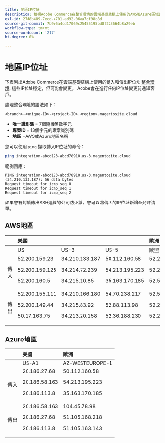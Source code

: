 ```yaml
---
title: 地區IP位址
description: 檢視Adobe Commerce在整合環境的雲端基礎結構上使用的AWS和Azure區域的IP位址清單。
exl-id: 27d8b489-7ecd-4701-ad92-06aa7cf98c8d
source-git-commit: 7b9c6a4cd17069c25455195bd8f273664b8a29eb
workflow-type: tm+mt
source-wordcount: '217'
ht-degree: 0%

---
```


# 地區IP位址

下表列出Adobe Commerce在雲端基礎結構上使用的傳入和傳出IP位址 [整合環境](../architecture/pro-architecture.md#integration-environment). 這些IP位址穩定，但可能會變更。 Adobe會在進行任何IP位址變更前通知客戶。

處理整合環境的語法如下：

```text
<branch>-<unique-ID>-<project-ID>.<region>.magentosite.cloud
```

- **唯一識別碼** = 7個隨機英數字元
- **專案ID** = 13個字元的專案識別碼
- **地區** =AWS或Azure地區名稱

您可以使用 `ping` 擷取傳入IP位址的命令：

```bash
ping integration-abcd123-abcd78910.us-3.magentosite.cloud
```

範例回應：

```console
PING integration-abcd123-abcd78910.us-3.magentosite.cloud (34.210.133.187): 56 data bytes
Request timeout for icmp_seq 0
Request timeout for icmp_seq 1
Request timeout for icmp_seq 2
```

如果您有封鎖傳出SSH連線的公司防火牆，您可以將傳入的IP位址新增至允許清單。

## AWS地區

|     | 美國 |       |      | 歐洲 |      |      |      | 亞太地區 |
| --- | :------------ | :---- | :--- | :----- | :--- | :--- | :--- | :----------- |
|     | US | US-3 | US-5 | 歐盟 | EU-3 | EU-5 | EU-6 | AP-3 |
| 傳入 | <!--US-->52.200.159.23<p>52.200.159.125<p>52.200.160.5 | <!--US-3-->34.210.133.187<p>34.214.72.239<p>34.215.10.85 | <!--US-5-->50.112.160.58<p>54.213.195.223<p>35.163.170.185 | <!--EU-->52.209.44.44<p>52.209.23.96<p>52.51.117.101 | <!--EU-3-->34.240.75.192<p>34.251.110.37<p>52.19.113.35 | <!--EU-5-->35.157.81.88<p>3.122.198.131<p>52.28.102.195 | <!--EU-6-->35.181.23.47<p>35.181.24.165<p>35.180.237.48 | <!--AP-3-->52.65.39.201<p>52.65.10.202<p>52.65.30.37 |
| 傳出 | <!--US-->52.200.155.111<p>52.200.149.44<p>50.17.163.75 | <!--US-3-->34.210.166.180<p>34.215.83.92<p>34.213.20.158 | <!--US-5-->54.70.238.217<p>52.88.113.98<p>52.36.188.230 | <!--EU-->52.51.163.159<p>52.209.44.60<p>52.208.156.247 | <!--EU-3-->34.240.57.142<p>52.16.140.48<p>52.209.134.55 | <!--EU-5-->3.121.163.221<p>3.121.79.229<p>18.197.3.230 | <!--EU-6-->52.47.155.26<p>35.181.0.157<p>35.181.12.15 | <!--AP-3-->52.65.143.178<p>13.54.80.197<p>52.62.224.4 |

## Azure地區

|          | 美國 | 歐洲 |
| -------- | :-------------- | :-------------- |
|          | US-A1 | AZ-WESTEUROPE-1 |
| 傳入 | <!--US-A1--> 20.186.27.68<p>20.186.58.163<p>20.186.113.8 | <!--AZ-W-1-->50.112.160.58<p>54.213.195.223<p>35.163.170.185 |
| 傳出 | <!--US-A1-->20.186.58.163<p>20.186.27.68<p>20.186.113.8 | <!--AZ-W-1-->104.45.78.98<p>51.105.168.218<p>51.105.163.143 |
